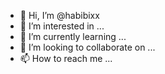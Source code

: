 - 👋 Hi, I’m @habibixx
- 👀 I’m interested in ...
- 🌱 I’m currently learning ...
- 💞️ I’m looking to collaborate on ...
- 📫 How to reach me ...

<!---
habibixx/habibixx is a ✨ special ✨ repository because its `README.md` (this file) appears on your GitHub profile.
You can click the Preview link to take a look at your changes.
--->
